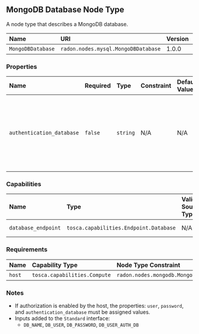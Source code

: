 ## MongoDB Database Node Type

A node type that describes a MongoDB database.

| Name | URI | Version | Derived From |
|:---- |:--- |:------- |:------------ |
| `MongoDBDatabase` | `radon.nodes.mysql.MongoDBDatabase` | 1.0.0 | `tosca.nodes.Database` |

### Properties

| Name | Required | Type | Constraint | Default Value | Description |
|:---- |:-------- |:---- |:---------- |:------------- |:----------- |
| `authentication_database` | `false` | `string` | N/A | N/A | If authorization is enabled by the host, defines the database where the user authentication data is stored |

### Capabilities

| Name | Type | Valid Source Types | Occurrences |
|:---- |:---- |:------------------ |:----------- |
| `database_endpoint` | `tosca.capabilities.Endpoint.Database` | N/A | [0, UNBOUNDED] |

### Requirements

| Name | Capability Type | Node Type Constraint | Relationship Type | Occurrences |
|:---- |:--------------- |:-------------------- |:----------------- |:------------|
| `host` | `tosca.capabilities.Compute` | `radon.nodes.mongodb.MongoDBMS` | `tosca.relationships.HostedOn` | [1,1] |

### Notes

* If authorization is enabled by the host, the properties: `user`, `password`, and `authentication_database` must be assigned values.    
* Inputs added to the `Standard` interface:
    * `DB_NAME`, `DB_USER`, `DB_PASSWORD`, `DB_USER_AUTH_DB`

